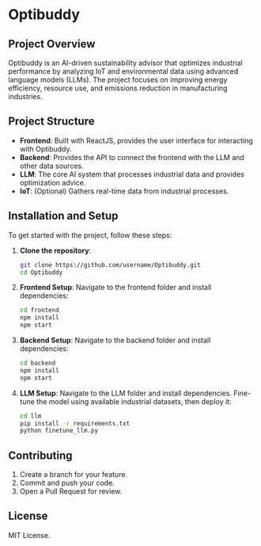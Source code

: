 # Optibuddy

## Project Overview
Optibuddy is an AI-driven sustainability advisor that optimizes industrial performance by analyzing IoT and environmental data using advanced language models (LLMs). The project focuses on improving energy efficiency, resource use, and emissions reduction in manufacturing industries.

## Project Structure
- **Frontend**: Built with ReactJS, provides the user interface for interacting with Optibuddy.
- **Backend**: Provides the API to connect the frontend with the LLM and other data sources.
- **LLM**: The core AI system that processes industrial data and provides optimization advice.
- **IoT**: (Optional) Gathers real-time data from industrial processes.

## Installation and Setup
To get started with the project, follow these steps:

1. **Clone the repository**:
    ```bash
    git clone https://github.com/username/Optibuddy.git
    cd Optibuddy
    ```

2. **Frontend Setup**:
    Navigate to the frontend folder and install dependencies:
    ```bash
    cd frontend
    npm install
    npm start
    ```

3. **Backend Setup**:
    Navigate to the backend folder and install dependencies:
    ```bash
    cd backend
    npm install
    npm start
    ```

4. **LLM Setup**:
    Navigate to the LLM folder and install dependencies. Fine-tune the model using available industrial datasets, then deploy it:
    ```bash
    cd llm
    pip install -r requirements.txt
    python finetune_llm.py
    ```

## Contributing
1. Create a branch for your feature.
2. Commit and push your code.
3. Open a Pull Request for review.

## License
MIT License.
